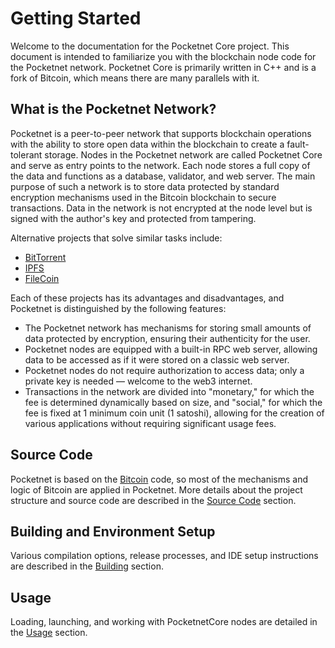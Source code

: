 # Getting Started

Welcome to the documentation for the Pocketnet Core project. This document is intended to familiarize you with the blockchain node code for the Pocketnet network. Pocketnet Core is primarily written in C++ and is a fork of Bitcoin, which means there are many parallels with it.

## What is the Pocketnet Network?

Pocketnet is a peer-to-peer network that supports blockchain operations with the ability to store open data within the blockchain to create a fault-tolerant storage. Nodes in the Pocketnet network are called Pocketnet Core and serve as entry points to the network. Each node stores a full copy of the data and functions as a database, validator, and web server. The main purpose of such a network is to store data protected by standard encryption mechanisms used in the Bitcoin blockchain to secure transactions. Data in the network is not encrypted at the node level but is signed with the author's key and protected from tampering.

Alternative projects that solve similar tasks include:
- [BitTorrent](https://www.bittorrent.com/)
- [IPFS](https://ipfs.tech/)
- [FileCoin](https://filecoin.io/)

Each of these projects has its advantages and disadvantages, and Pocketnet is distinguished by the following features:
- The Pocketnet network has mechanisms for storing small amounts of data protected by encryption, ensuring their authenticity for the user.
- Pocketnet nodes are equipped with a built-in RPC web server, allowing data to be accessed as if it were stored on a classic web server.
- Pocketnet nodes do not require authorization to access data; only a private key is needed — welcome to the web3 internet.
- Transactions in the network are divided into "monetary," for which the fee is determined dynamically based on size, and "social," for which the fee is fixed at 1 minimum coin unit (1 satoshi), allowing for the creation of various applications without requiring significant usage fees.

## Source Code

Pocketnet is based on the [Bitcoin](https://github.com/bitcoin/bitcoin) code, so most of the mechanisms and logic of Bitcoin are applied in Pocketnet. More details about the project structure and source code are described in the [Source Code](source.md) section.

## Building and Environment Setup

Various compilation options, release processes, and IDE setup instructions are described in the [Building](building.md) section.

## Usage

Loading, launching, and working with PocketnetCore nodes are detailed in the [Usage](usage.md) section.